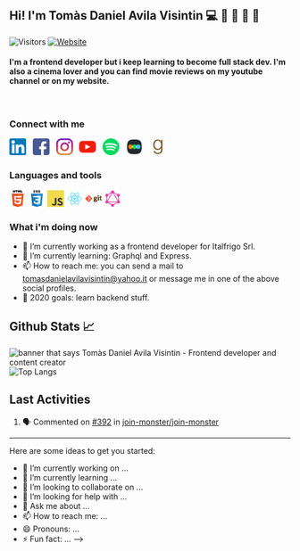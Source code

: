## Hi! I'm Tomàs Daniel Avila Visintin :computer: :movie_camera: :cinema: :musical_note: :book:

![Visitors](https://visitor-badge.laobi.icu/badge?page_id=iltommi1995) 
[![Website](https://img.shields.io/website?down_color=black&style=for-the-badge&up_color=DarkRed&up_message=Schegge%20di%20vetro&url=http%3A%2F%2Fscheggedivetro.org%2F)](http://scheggedivetro.org/)

#### I'm a frontend developer but i keep learning to become full stack dev. I'm also a cinema lover and you can find movie reviews on my youtube channel or on my website.

<br />

### Connect with me

<p align='left'>
   <a href="https://www.linkedin.com/in/tom%C3%A0s-daniel-avila-visintin-2b5497170/" target="_blank"><img height="30" src="https://raw.githubusercontent.com/iltommi1995/iltommi1995/master/img/linkedin.png?raw=true"></a>&nbsp;&nbsp;
   <a href="https://www.facebook.com/tomas.avila.315/" target="_blank"><img height="30" src="https://raw.githubusercontent.com/iltommi1995/iltommi1995/master/img/facebook.png?raw=true"></a>&nbsp;&nbsp;
   <a href="https://www.instagram.com/tomasavila1995/" target="_blank"><img height="30" src="https://raw.githubusercontent.com/iltommi1995/iltommi1995/master/img/instagram.png?raw=true"></a>&nbsp;&nbsp;
   <a href="https://www.youtube.com/channel/UCM9VcbN0xkcJERMXiS5RH-Q" target="_blank"><img height="30" src="https://raw.githubusercontent.com/iltommi1995/iltommi1995/master/img/youtube.png?raw=true"></a>&nbsp;&nbsp;
   <a href="https://open.spotify.com/user/1172080907?si=dt2JobNkQkCXAsxBxP9wJg" target="_blank"><img height="30" src="https://raw.githubusercontent.com/iltommi1995/iltommi1995/master/img/spotify.png?raw=true"></a>&nbsp;&nbsp;
   <a href="https://letterboxd.com/ilTommi/" target="_blank"><img height="30" src="https://raw.githubusercontent.com/iltommi1995/iltommi1995/master/img/letterboxd.png?raw=true"></a>&nbsp;&nbsp;
   <a href="https://www.goodreads.com/user/show/108154736-tom-s-avila" target="_blank"><img height="30" src="https://raw.githubusercontent.com/iltommi1995/iltommi1995/master/img/goodreads.png?raw=true"></a>&nbsp;&nbsp;

<br/>
   
### Languages and tools
<p align="left">
<img height="30" src="https://raw.githubusercontent.com/github/explore/80688e429a7d4ef2fca1e82350fe8e3517d3494d/topics/html/html.png" />
<img height="30" src="https://raw.githubusercontent.com/github/explore/80688e429a7d4ef2fca1e82350fe8e3517d3494d/topics/css/css.png" />
<img height="30" src="https://raw.githubusercontent.com/github/explore/80688e429a7d4ef2fca1e82350fe8e3517d3494d/topics/javascript/javascript.png" />
<img height="30" src="https://raw.githubusercontent.com/github/explore/80688e429a7d4ef2fca1e82350fe8e3517d3494d/topics/react/react.png" />
<img height="30" src="https://raw.githubusercontent.com/github/explore/80688e429a7d4ef2fca1e82350fe8e3517d3494d/topics/git/git.png" />
<img height="30" src="https://raw.githubusercontent.com/github/explore/80688e429a7d4ef2fca1e82350fe8e3517d3494d/topics/graphql/graphql.png" />


<br />

### What i'm doing now

- 🔭 I’m currently working as a frontend developer for Italfrigo Srl.
- 🌱 I’m currently learning: Graphql and Express.
- 📫 How to reach me: you can send a mail to tomasdanielavilavisintin@yahoo.it or message me in one of the above social profiles.
- 🥅 2020 goals: learn backend stuff.

   
## Github Stats 📈

<img src="https://github-readme-stats.vercel.app/api?username=iltommi1995&&show_icons=true&title_color=10cf53&icon_color=ffffff&text_color=ffffff&bg_color=050505" alt="banner that says Tomàs Daniel Avila Visintin - Frontend developer and content creator"> ![Top Langs](https://github-readme-stats.vercel.app/api/top-langs/?username=iltommi1995&theme=buefy&bg_color=050505&title_color=10cf53&text_color=ffffff&layout=compact)

## Last Activities

<!--START_SECTION:activity-->
1. 🗣 Commented on [#392](https://github.com//join-monster/join-monster/issues/392) in [join-monster/join-monster](https://github.com//join-monster/join-monster)
<!--END_SECTION:activity-->

---
   





Here are some ideas to get you started:

- 🔭 I’m currently working on ...
- 🌱 I’m currently learning ...
- 👯 I’m looking to collaborate on ...
- 🤔 I’m looking for help with ...
- 💬 Ask me about ...
- 📫 How to reach me: ...
- 😄 Pronouns: ...
- ⚡ Fun fact: ...
-->
